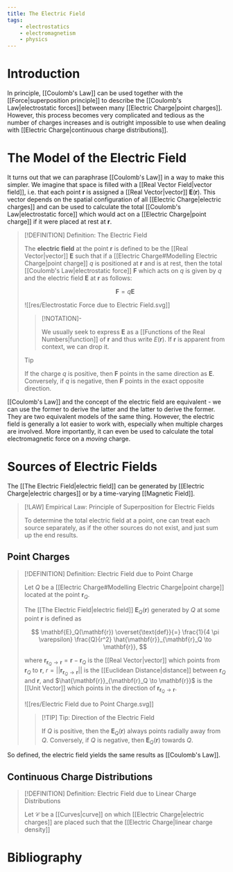 ```yaml
---
title: The Electric Field
tags:
    - electrostatics
    - electromagnetism
    - physics
---
```


# Introduction

In principle, [[Coulomb's Law]] can be used together with the [[Force|superposition principle]] to describe the [[Coulomb's Law|electrostatic forces]] between many [[Electric Charge|point charges]]. However, this process becomes very complicated and tedious as the number of charges increases and is outright impossible to use when dealing with [[Electric Charge|continuous charge distributions]].

# The Model of the Electric Field

It turns out that we can paraphrase [[Coulomb's Law]] in a way to make this simpler. We imagine that space is filled with a [[Real Vector Field|vector field]], i.e. that each point $\mathbf{r}$ is assigned a [[Real Vector|vector]] $\mathbf{E}(\mathbf{r})$. This vector depends on the spatial configuration of all [[Electric Charge|electric charges]] and can be used to calculate the total [[Coulomb's Law|electrostatic force]] which would act on a [[Electric Charge|point charge]] if it were placed at rest at $\mathbf{r}$.

>[!DEFINITION] Definition: The Electric Field
>
>The **electric field** at the point $\mathbf{r}$ is defined to be the [[Real Vector|vector]] $\mathbf{E}$ such that if a [[Electric Charge#Modelling Electric Charge|point charge]] $q$ is positioned at $\mathbf{r}$ and is at rest, then the total [[Coulomb's Law|electrostatic force]] $\mathbf{F}$ which acts on $q$ is given by $q$ and the electric field $\mathbf{E}$ at $\mathbf{r}$ as follows:
>
>$$
>\mathbf{F} = q \mathbf{E}
>$$
>
>![[res/Electrostatic Force due to Electric Field.svg]]
>
>>[!NOTATION]-
>>
>>We usually seek to express $\mathbf{E}$ as a [[Functions of the Real Numbers|function]] of $\mathbf{r}$ and thus write $E(\mathbf{r})$. If $\mathbf{r}$ is apparent from context, we can drop it.
>>
>
>>[!TIP]
>>
>>If the charge $q$ is positive, then $\mathbf{F}$ points in the same direction as $\mathbf{E}$. Conversely, if $q$ is negative, then $\mathbf{F}$ points in the exact opposite direction.
>>
>

[[Coulomb's Law]] and the concept of the electric field are equivalent - we can use the former to derive the latter and the latter to derive the former. They are two equivalent models of the same thing. However, the electric field is generally a lot easier to work with, especially when multiple charges are involved. More importantly, it can even be used to calculate the total electromagnetic force on a *moving* charge.

# Sources of Electric Fields

The [[The Electric Field|electric field]] can be generated by [[Electric Charge|electric charges]] or by a time-varying [[Magnetic Field]]. 

>[!LAW] Empirical Law: Principle of Superposition for Electric Fields
>
>To determine the total electric field at a point, one can treat each source separately, as if the other sources do not exist, and just sum up the end results.
>

## Point Charges

>[!DEFINITION] Definition: Electric Field due to Point Charge
>
>Let $Q$ be a [[Electric Charge#Modelling Electric Charge|point charge]] located at the point $\mathbf{r}_Q$. 
>
>The [[The Electric Field|electric field]] $\mathbf{E}_Q(\mathbf{r})$ generated by $Q$ at some point $\mathbf{r}$ is defined as
>
>$$
>\mathbf{E}_Q(\mathbf{r}) \overset{\text{def}}{=} \frac{1}{4 \pi \varepsilon} \frac{Q}{r^2} \hat{\mathbf{r}}_{\mathbf{r}_Q \to \mathbf{r}}, 
>$$
>
>where $\mathbf{r}_{\mathbf{r}_Q \to \mathbf{r}} = \mathbf{r} - \mathbf{r}_Q$ is the [[Real Vector|vector]] which points from $\mathbf{r}_Q$ to $\mathbf{r}$, $r = ||\mathbf{r}_{\mathbf{r}_Q \to \mathbf{r}}||$ is the [[Euclidean Distance|distance]] between $\mathbf{r}_Q$ and $\mathbf{r}$, and $\hat{\mathbf{r}}_{\mathbf{r}_Q \to \mathbf{r}}$ is the [[Unit Vector]] which points in the direction of $\mathbf{r}_{\mathbf{r}_Q \to \mathbf{r}}$.
>
>![[res/Electric Field due to Point Charge.svg]]
>
>>[!TIP] Tip: Direction of the Electric Field
>>
>>If $Q$ is positive, then the $\mathbf{E}_Q(\mathbf{r})$ always points radially away from $Q$. Conversely, if $Q$ is negative, then $\mathbf{E}_Q(\mathbf{r})$ towards $Q$.
>>
>

So defined, the electric field yields the same results as [[Coulomb's Law]].

## Continuous Charge Distributions

>[!DEFINITION] Definition: Electric Field due to Linear Charge Distributions
>
>Let $\mathcal{C}$ be a [[Curves|curve]] on which [[Electric Charge|electric charges]] are placed such that the [[Electric Charge|linear charge density]]
>

# Bibliography